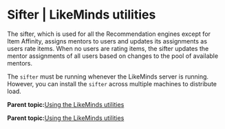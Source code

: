 # Sifter \| LikeMinds utilities

The sifter, which is used for all the Recommendation engines except for Item Affinity, assigns mentors to users and updates its assignments as users rate items. When no users are rating items, the sifter updates the mentor assignments of all users based on changes to the pool of available mentors.

The `sifter` must be running whenever the LikeMinds server is running. However, you can install the `sifter` across multiple machines to distribute load.

**Parent topic:**[Using the LikeMinds utilities](../pzn/pzn_using_likeminds_utilities.md)

**Parent topic:**[Using the LikeMinds utilities](../pzn/pzn_using_likeminds_utilities.md)

